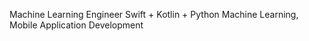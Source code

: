 Machine Learning Engineer
Swift + Kotlin + Python
Machine Learning, Mobile Application Development 
